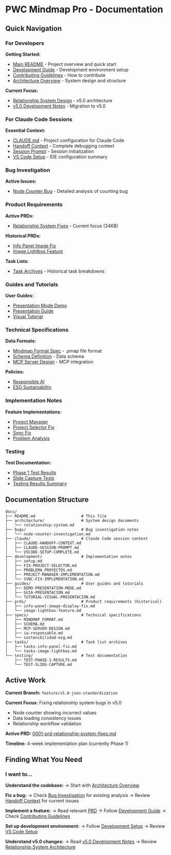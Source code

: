 # PWC Mindmap Pro - Documentation

## Quick Navigation

### For Developers

**Getting Started:**
- [Main README](../README.md) - Project overview and quick start
- [Development Guide](development/setup.md) - Development environment setup
- [Contributing Guidelines](../CONTRIBUTING.md) - How to contribute
- [Architecture Overview](../ARCHITECTURE.md) - System design and structure

**Current Focus:**
- [Relationship System Design](architecture/relationship-system.md) - v5.0 architecture
- [v5.0 Development Notes](../README-v5.0-DEVELOPMENT.md) - Migration to v5.0

### For Claude Code Sessions

**Essential Context:**
- [CLAUDE.md](../CLAUDE.md) - Project configuration for Claude Code
- [Handoff Context](claude/CLAUDE-HANDOFF-CONTEXT.md) - Complete debugging context
- [Session Prompt](claude/CLAUDE-SESSION-PROMPT.md) - Session initialization
- [VS Code Setup](claude/VSCODE-SETUP-COMPLETE.md) - IDE configuration summary

### Bug Investigation

**Active Issues:**
- [Node Counter Bug](bugs/node-counter-investigation.md) - Detailed analysis of counting bug

### Product Requirements

**Active PRDs:**
- [Relationship System Fixes](../tasks/0001-prd-relationship-system-fixes.md) - Current focus (34KB)

**Historical PRDs:**
- [Info Panel Image Fix](prds/info-panel-image-display-fix.md)
- [Image Lightbox Feature](prds/image-lightbox-feature.md)

**Task Lists:**
- [Task Archives](tasks/) - Historical task breakdowns

### Guides and Tutorials

**User Guides:**
- [Presentation Mode Demo](guides/DEMO-PRESENTATION-MODE.md)
- [Presentation Guide](guides/GUIA-PRESENTACION.md)
- [Visual Tutorial](guides/TUTORIAL-VISUAL-PRESENTACION.md)

### Technical Specifications

**Data Formats:**
- [Mindmap Format Spec](specs/MINDMAP_FORMAT.md) - .pmap file format
- [Schema Definition](specs/SCHEMA.md) - Data schema
- [MCP Server Design](specs/MCP-SERVER-DESIGN.md) - MCP integration

**Policies:**
- [Responsible AI](specs/ia-responsable.md)
- [ESG Sustainability](specs/sostenibilidad-esg.md)

### Implementation Notes

**Feature Implementations:**
- [Project Manager](development/PROJECT-MANAGER-IMPLEMENTATION.md)
- [Project Selector Fix](development/FIX-PROJECT-SELECTOR.md)
- [Sync Fix](development/SYNC-FIX-IMPLEMENTATION.md)
- [Problem Analysis](development/PROBLEMA_PROYECTOS.md)

### Testing

**Test Documentation:**
- [Phase 1 Test Results](testing/TEST-PHASE-1-RESULTS.md)
- [Slide Capture Tests](testing/TEST-SLIDE-CAPTURE.md)
- [Testing Results Summary](TESTING_RESULTS.md)

## Documentation Structure

```
docs/
├── README.md                    # This file
├── architecture/                # System design documents
│   └── relationship-system.md
├── bugs/                        # Bug investigation notes
│   └── node-counter-investigation.md
├── claude/                      # Claude Code session context
│   ├── CLAUDE-HANDOFF-CONTEXT.md
│   ├── CLAUDE-SESSION-PROMPT.md
│   └── VSCODE-SETUP-COMPLETE.md
├── development/                 # Implementation notes
│   ├── setup.md
│   ├── FIX-PROJECT-SELECTOR.md
│   ├── PROBLEMA_PROYECTOS.md
│   ├── PROJECT-MANAGER-IMPLEMENTATION.md
│   └── SYNC-FIX-IMPLEMENTATION.md
├── guides/                      # User guides and tutorials
│   ├── DEMO-PRESENTATION-MODE.md
│   ├── GUIA-PRESENTACION.md
│   └── TUTORIAL-VISUAL-PRESENTACION.md
├── prds/                        # Product requirements (historical)
│   ├── info-panel-image-display-fix.md
│   └── image-lightbox-feature.md
├── specs/                       # Technical specifications
│   ├── MINDMAP_FORMAT.md
│   ├── SCHEMA.md
│   ├── MCP-SERVER-DESIGN.md
│   ├── ia-responsable.md
│   └── sostenibilidad-esg.md
├── tasks/                       # Task list archives
│   ├── tasks-info-panel-fix.md
│   └── tasks-image-lightbox.md
└── testing/                     # Test documentation
    ├── TEST-PHASE-1-RESULTS.md
    └── TEST-SLIDE-CAPTURE.md
```

## Active Work

**Current Branch:** `feature/v5.0-json-standardization`

**Current Focus:** Fixing relationship system bugs in v5.0
- Node counter showing incorrect values
- Data loading consistency issues
- Relationship workflow validation

**Active PRD:** [0001-prd-relationship-system-fixes.md](../tasks/0001-prd-relationship-system-fixes.md)

**Timeline:** 4-week implementation plan (currently Phase 1)

## Finding What You Need

### I want to...

**Understand the codebase:**
→ Start with [Architecture Overview](../ARCHITECTURE.md)

**Fix a bug:**
→ Check [Bug Investigation](bugs/) for existing analysis
→ Review [Handoff Context](claude/CLAUDE-HANDOFF-CONTEXT.md) for current issues

**Implement a feature:**
→ Read relevant [PRD](../tasks/)
→ Follow [Development Guide](development/setup.md)
→ Check [Contributing Guidelines](../CONTRIBUTING.md)

**Set up development environment:**
→ Follow [Development Setup](development/setup.md)
→ Review [VS Code Setup](claude/VSCODE-SETUP-COMPLETE.md)

**Understand v5.0 changes:**
→ Read [v5.0 Development Notes](../README-v5.0-DEVELOPMENT.md)
→ Review [Relationship System Architecture](architecture/relationship-system.md)
